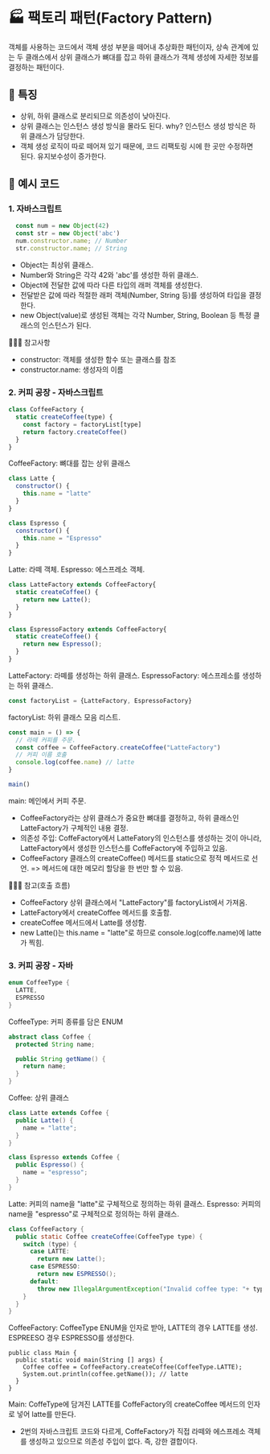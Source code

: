 # 🏭 팩토리 패턴(Factory Pattern)
객체를 사용하는 코드에서 객체 생성 부분을 떼어내 추상화한 패턴이자, 상속 관계에 있는 두 클래스에서 상위 클래스가 뼈대를 잡고 하위 클래스가 객체 생성에 자세한 정보를 결정하는 패턴이다.

## 📌 특징
- 상위, 하위 클래스로 분리되므로 의존성이 낮아진다.
- 상위 클래스는 인스턴스 생성 방식을 몰라도 된다. why? 인스턴스 생성 방식은 하위 클래스가 담당한다.
- 객체 생성 로직이 따로 떼어져 있기 때문에, 코드 리팩토링 시에 한 곳만 수정하면 된다. 유지보수성이 증가한다.

## 📌 예시 코드
### 1. 자바스크립트
```js
  const num = new Object(42)
  const str = new Object('abc')
  num.constructor.name; // Number
  str.constructor.name; // String
```
- Object는 최상위 클래스.
- Number와 String은 각각 42와 'abc'를 생성한 하위 클래스.
- Object에 전달한 값에 따라 다른 타입의 래퍼 객체를 생성한다. 
- 전달받은 값에 따라 적절한 래퍼 객체(Number, String 등)를 생성하여 타입을 결정한다.
- new Object(value)로 생성된 객체는 각각 Number, String, Boolean 등 특정 클래스의 인스턴스가 된다. 

🧑🏼‍🏭 참고사항
- constructor: 객체를 생성한 함수 또는 클래스를 참조
- constructor.name: 생성자의 이름

### 2. 커피 공장 - 자바스크립트
```js
class CoffeeFactory {
  static createCoffee(type) {
    const factory = factoryList[type]
    return factory.createCoffee()
  }
}
```
CoffeeFactory: 뼈대를 잡는 상위 클래스

```js
class Latte {
  constructor() {
    this.name = "latte"
  }
}

class Espresso {
  constructor() {
    this.name = "Espresso"
  }
}
```
Latte: 라떼 객체.
Espresso: 에스프레소 객체.

```js
class LatteFactory extends CoffeeFactory{
  static createCoffee() {
    return new Latte();
  }
}

class EspressoFactory extends CoffeeFactory{
  static createCoffee() {
    return new Espresso();
  }
}
```
LatteFactory: 라떼를 생성하는 하위 클래스.
EspressoFactory: 에스프레소를 생성하는 하위 클래스.

```js
const factoryList = {LatteFactory, EspressoFactory}
```
factoryList: 하위 클래스 모음 리스트.

```js
const main = () => {
  // 라떼 커피를 주문.
  const coffee = CoffeeFactory.createCoffee("LatteFactory")
  // 커피 이름 호출
  console.log(coffee.name) // latte
}

main()
```
main: 메인에서 커피 주문.

- CoffeeFactory라는 상위 클래스가 중요한 뼈대를 결정하고, 하위 클래스인 LatteFactory가 구체적인 내용 결정.
- 의존성 주입: CoffeFactory에서 LatteFatory의 인스턴스를 생성하는 것이 아니라, LatteFactory에서 생성한 인스턴스를 CoffeFactory에 주입하고 있음.
- CoffeeFactory 클래스의 createCoffee() 메서드를 static으로 정적 메서드로 선언. => 메서드에 대한 메모리 할당을 한 번만 할 수 있음.

🧑🏼‍🏭 참고(호출 흐름)
- CoffeeFactory 상위 클래스에서 "LatteFactory"를 factoryList에서 가져옴.
- LatteFactory에서 createCoffee 메서드를 호출함.
- createCoffee 메서드에서 Latte를 생성함.
- new Latte()는 this.name = "latte"로 하므로 console.log(coffe.name)에 latte가 찍힘.


### 3. 커피 공장 - 자바
```java
enum CoffeeType {
  LATTE,
  ESPRESSO
}
```
CoffeeType: 커피 종류를 담은 ENUM

```java
abstract class Coffee {
  protected String name;

  public String getName() {
    return name;
  }
}
```
Coffee: 상위 클래스

```java
class Latte extends Coffee {
  public Latte() {
    name = "latte";
  }
}

class Espresso extends Coffee {
  public Espresso() {
    name = "espresso";
  }
}
```
Latte: 커피의 name을 "latte"로 구체적으로 정의하는 하위 클래스.
Espresso: 커피의 name을 "espresso"로 구체적으로 정의하는 하위 클래스.

```java
class CoffeeFactory {
  public static Coffee createCoffee(CoffeeType type) {
    switch (type) {
      case LATTE:
        return new Latte();
      case ESPRESSO:
        return new ESPRESSO();
      default:
        throw new IllegalArgumentException("Invalid coffee type: "+ type);
    }
  }
}
```
CoffeeFactory: CoffeeType ENUM을 인자로 받아, LATTE의 경우 LATTE를 생성. ESPREESO 경우 ESPRESSO를 생성한다. 

```
public class Main {
  public static void main(String [] args) {
    Coffee coffee = CoffeeFactory.createCoffee(CoffeeType.LATTE);
    System.out.println(coffee.getName()); // latte
  }
}
```
Main: CoffeType에 담겨진 LATTE를 CoffeFactory의 createCoffee 메서드의 인자로 넣어 latte를 만든다.

- 2번의 자바스크립트 코드와 다르게, CoffeFactory가 직접 라떼와 에스프레소 객체를 생성하고 있으므로 의존성 주입이 없다. 즉, 강한 결합이다.
